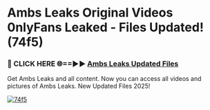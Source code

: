 # Ambs Leaks Original Videos 0nlyFans Leaked - Files Updated! (74f5)

<h3>🔴 CLICK HERE 🌐==►► <a href="https://tinyurl.com/3hn5wdd3" rel="nofollow">Ambs Leaks Updated Files</a></h3>

Get Ambs Leaks and all content. Now you can access all videos and pictures of Ambs Leaks. New Updated Files 2025!

[![74f5](https://i.imgur.com/4HnBqBT.gif)](https://tinyurl.com/3hn5wdd3)
